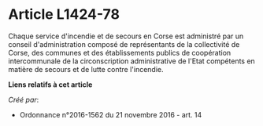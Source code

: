 # Article L1424-78

Chaque service d'incendie et de secours en Corse est administré par un conseil d'administration composé de représentants de
la collectivité de Corse, des communes et des établissements publics de coopération intercommunale de la circonscription
administrative de l'Etat compétents en matière de secours et de lutte contre l'incendie.

**Liens relatifs à cet article**

_Créé par_:

  - Ordonnance n°2016-1562 du 21 novembre 2016 - art. 14

